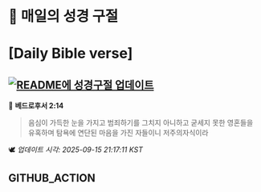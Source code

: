# 🙏 매일의 성경 구절
# [Daily Bible verse]
## [![README에 성경구절 업데이트](https://github.com/DONGSUKA/first_test/actions/workflows/update-readme-bible.yml/badge.svg)](https://github.com/DONGSUKA/first_test/actions/workflows/update-readme-bible.yml)
<!-- START_BIBLE_VERSE -->
📖 **베드로후서 2:14**
> 음심이 가득한 눈을 가지고 범죄하기를 그치지 아니하고 굳세지 못한 영혼들을 유혹하며 탐욕에 연단된 마음을 가진 자들이니 저주의자식이라

🕊️ _업데이트 시각: 2025-09-15 21:17:11 KST_
  <!-- END_BIBLE_VERSE -->
## GITHUB_ACTION
